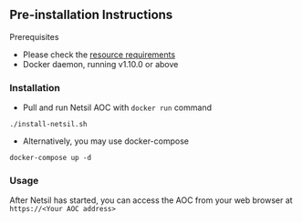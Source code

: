 ## Pre-installation Instructions
Prerequisites
- Please check the [resource requirements](https://github.com/netsil/manifests#prerequisites)
- Docker daemon, running v1.10.0 or above

### Installation
* Pull and run Netsil AOC with `docker run` command
```
./install-netsil.sh
```

* Alternatively, you may use docker-compose
```
docker-compose up -d
```

### Usage
After Netsil has started, you can access the AOC from your web browser at `https://<Your AOC address>` 
